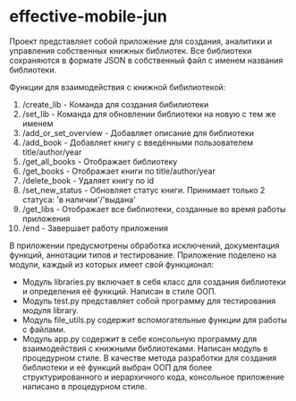 # effective-mobile-jun
Проект представляет собой приложение для создания, аналитики и управления собственных книжных библиотек. 
Все библиотеки сохраняются в формате JSON в собственный файл с именем названия библиотеки.

Функции для взаимодействия с книжной бибилиотекой:
1. /create_lib - Команда для создания бибилиотеки
2. /set_lib - Команда для обновлении библиотеки на новую с тем же именем
3. /add_or_set_overview - Добавляет описание для библиотеки
4. /add_book - Добавляет книгу с введёнными пользователем title/author/year
5. /get_all_books - Отображает библиотеку
6. /get_books - Отображает книги по title/author/year
7. /delete_book - Удаляет книгу по id
8. /set_new_status - Обновляет статус книги. Принимает только 2 статуса: 'в наличии'/'выдана'
9. /get_libs - Отображает все библиотеки, созданные во время работы приложения
10. /end - Завершает работу приложения

В приложении предусмотрены обработка исключений, документация функций, аннотации типов и тестирование. 
Приложение поделено на модули, каждый из которых имеет свой функционал:
- Модуль libraries.py включает в себя класс для создания библиотеки и определения её функций. Написан в стиле ООП. 
- Модуль test.py представляет собой программу для тестирования модуля library.
- Модуль file_utils.py содержит вспомогательные функции для работы с файлами.
- Модуль app.py содержит в себе консольную программу для взаимодействия с книжными библиотеками. Написан модуль в процедурном стиле.
В качестве метода разработки для создания библиотеки и её функций выбран ООП для более структурированного и иерархичного кода, 
консольное приложение написано в процедурном стиле.
